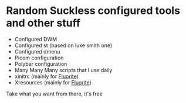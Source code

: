 # Random Suckless configured tools and other stuff

- Configured DWM
- Configured st (based on luke smith one)
- Configured dmenu
- Picom configuration
- Polybar configuration
- Many Many Many scripts that I use daily
- xinitrc (mainly for [Fluorite](https://github.com/L0Wigh/Fluorite/))
- Xresources (mainly for [Fluorite](https://github.com/L0Wigh/Fluorite/))

Take what you want from there, it's free
